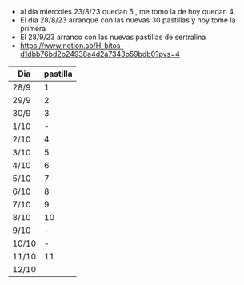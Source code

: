 - al día miércoles  23/8/23 quedan 5 , me tomo la de hoy quedan 4
- El día 28/8/23 arranque con las nuevas 30 pastillas y hoy tome la primera 
- El 28/9/23 arranco con las nuevas pastillas de sertralina
- https://www.notion.so/H-bitos-d1dbb76bd2b24938a4d2a7343b59bdb0?pvs=4

| Dia   | pastilla |
| ----- | -------- |
| 28/9  | 1        |
| 29/9  | 2        |
| 30/9  | 3        |
| 1/10  | -        |
| 2/10  | 4        |
| 3/10  | 5        |
| 4/10  | 6        |
| 5/10  | 7        |
| 6/10  | 8        |
| 7/10  | 9        |
| 8/10  | 10       |
| 9/10  | -        |
| 10/10 | -        |
| 11/10 | 11       |
| 12/10 |          |
